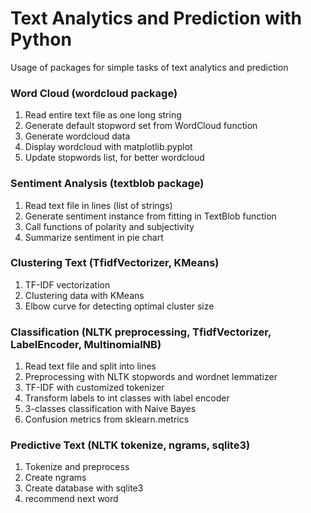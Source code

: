 # Text Analytics and Prediction with Python
Usage of packages for simple tasks of text analytics and prediction

### Word Cloud (wordcloud package)
1. Read entire text file as one long string
2. Generate default stopword set from WordCloud function
3. Generate wordcloud data
4. Display wordcloud with matplotlib.pyplot
5. Update stopwords list, for better wordcloud

### Sentiment Analysis (textblob package)
1. Read text file in lines (list of strings)
2. Generate sentiment instance from fitting in TextBlob function
3. Call functions of polarity and subjectivity
4. Summarize sentiment in pie chart 

### Clustering Text (TfidfVectorizer, KMeans)
1. TF-IDF vectorization
2. Clustering data with KMeans
3. Elbow curve for detecting optimal cluster size

### Classification (NLTK preprocessing, TfidfVectorizer, LabelEncoder, MultinomialNB)
1. Read text file and split into lines
2. Preprocessing with NLTK stopwords and wordnet lemmatizer
3. TF-IDF with customized tokenizer
4. Transform labels to int classes with label encoder
5. 3-classes classification with Naive Bayes
6. Confusion metrics from sklearn.metrics

### Predictive Text (NLTK tokenize, ngrams, sqlite3)
1. Tokenize and preprocess
2. Create ngrams
3. Create database with sqlite3
4. recommend next word
